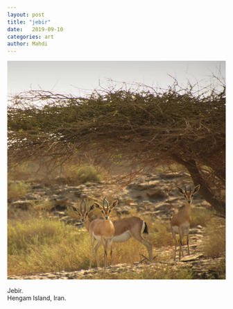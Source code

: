 ```yaml
---
layout: post
title: "jebir"
date:   2019-09-10
categories: art
author: Mahdi
---
```


![jebir](/img/arts/jebir.jpg)

<span class='image-details'>
Jebir.<br />
Hengam Island, Iran.
</span>
